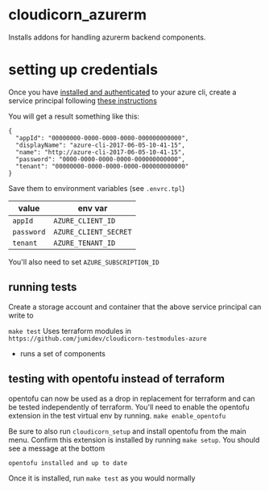 # cloudicorn_azurerm

Installs addons for handling azurerm backend components.

# setting up credentials

Once you have [installed and authenticated](https://learn.microsoft.com/en-us/cli/azure/install-azure-cli) to your azure cli, create a service principal following [these instructions](https://registry.terraform.io/providers/hashicorp/azurerm/latest/docs/guides/service_principal_client_secret)

You will get a result something like this:

```
{
  "appId": "00000000-0000-0000-0000-000000000000",
  "displayName": "azure-cli-2017-06-05-10-41-15",
  "name": "http://azure-cli-2017-06-05-10-41-15",
  "password": "0000-0000-0000-0000-000000000000",
  "tenant": "00000000-0000-0000-0000-000000000000"
}
```

Save them to environment variables (see `.envrc.tpl`)

|  value  | env var |
| ------- | ----------------|  
| `appId` | `AZURE_CLIENT_ID` |
| `password` | `AZURE_CLIENT_SECRET` |
| `tenant` | `AZURE_TENANT_ID` |

You'll also need to set `AZURE_SUBSCRIPTION_ID`

## running tests

Create a storage account and container that the above service principal can write to 

`make test` Uses terraform modules in `https://github.com/jumidev/cloudicorn-testmodules-azure`

- runs a set of components

## testing with opentofu instead of terraform

opentofu can now be used as a drop in replacement for terraform and can be tested independently of terraform.  You'll need to enable the opentofu extension in the test virtual env by running. `make enable_opentofu`

Be sure to also run `cloudicorn_setup` and install opentofu from the main menu.  Confirm this extension is installed by running `make setup`.  You should see a message at the bottom 

```
opentofu installed and up to date
```

Once it is installed, run `make test` as you would normally